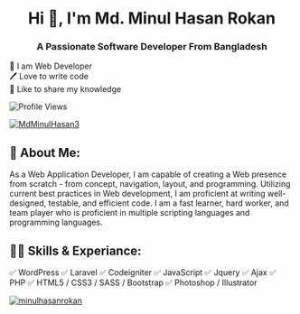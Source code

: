 <h1 align="center">Hi 👋, I'm Md. Minul Hasan Rokan</h1>
<h3 align="center">A Passionate Software Developer From Bangladesh</h3>

👑 I am Web Developer <br>
🖊️ Love to write code <br>
🎤 Like to share my knowledge <br>

<p align="left"> <img src="https://komarev.com/ghpvc/?username=minulhasanrokan&label=Profile%20views&color=0e75b6&style=flat" alt="Profile Views" /> </p>

<p align="left"> <a href="https://twitter.com/MdMinulHasan3" target="blank"><img src="https://img.shields.io/twitter/follow/MdMinulHasan3?logo=twitter&style=for-the-badge" alt="MdMinulHasan3" /></a> </p>
<h2 align="left">🚀 About Me:</h2>

As a Web Application Developer, I am capable of creating a Web presence from scratch - from concept, navigation, layout, and programming. Utilizing current best practices in Web development, I am proficient at writing well-designed, testable, and efficient code. I am a fast learner, hard worker, and team player who is proficient in multiple scripting languages and programming languages.

<h2 align="left">👨‍💻 Skills & Experiance:</h2>
✅ WordPress
✅ Laravel
✅ Codeigniter
✅ JavaScript
✅ Jquery
✅ Ajax
✅ PHP
✅ HTML5 / CSS3 / SASS / Bootstrap
✅ Photoshop / Illustrator

<p align="left"> <a href="https://github.com/ryo-ma/github-profile-trophy"><img src="https://github-profile-trophy.vercel.app/?username=minulhasanrokan" alt="minulhasanrokan" /></a> </p>
